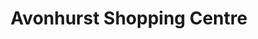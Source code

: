 ---
title: "Avonhurst Shopping Centre"
url: /regina/avonhurst-shopping-centre/
shop: Einkaufszentrum
---